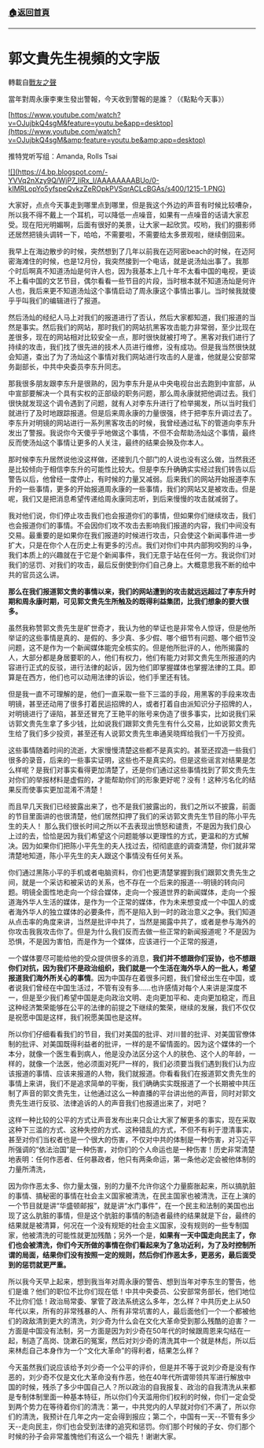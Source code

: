 ###  [:house:返回首頁](https://github.com/ourhimalayas/txt)
---
# 郭文貴先生視頻的文字版
轉載自[戰友之聲](http://littleantvoice.blogspot.com)

當年對周永康李東生發出警報，今天收到警報的是誰？（《點點今天事》）



[https://www.youtube.com/watch?v=OJujbkQ4sgM&feature=youtu.be&app=desktop](https://www.youtube.com/watch?v=OJujbkQ4sgM&amp;feature=youtu.be&amp;app=desktop)



推特党听写组：Amanda, Rolls Tsai



[!\[\](https://4.bp.blogspot.com/-YVVq2nXzy9Q/WjP7_IiRx_I/AAAAAAAABUo/0-kIMRLopYo5yfspeQvkzZeROpkPVSqrACLcBGAs/s400/1215-1.PNG)](https://4.bp.blogspot.com/-YVVq2nXzy9Q/WjP7_IiRx_I/AAAAAAAABUo/0-kIMRLopYo5yfspeQvkzZeROpkPVSqrACLcBGAs/s1600/1215-1.PNG)





大家好，点点今天事走到哪里点到哪里，但是我这个外边的声音有时候比较嘈杂，所以我不得不戴上一个耳机，可以降低一点噪音，如果有一点噪音的话请大家忍受。现在阳光明媚啊，后面有很好的美景，让大家一起欣赏。哎哟，我们的摄影师还居然把镜头调转一下，哈哈，不需要啦，不需要给太多景观啦，继续倒回来。



我早上在海边散步的时候，突然想到了几年以前我在迈阿密beach的时候，在迈阿密海滩住的时候，也是12月份，我突然接到一个电话，就是说汤灿出事了。我那个时后啊真不知道汤灿是何许人也，因为我基本上几十年不太看中国的电视，更谈不上看中国的文艺节目，偶尔看看一些节目的片段，当时根本就不知道汤灿是何许人也，我后来更不知道汤灿这个事情启动了周永康这个事情出事儿。当时候我就傻乎乎叫我们的编辑进行了报道。



然后汤灿的经纪人马上对我们的报道进行了否认，然后大家都知道，我们报道的当然是事实。然后我们的网站，那时我们的网站抗黑客攻击能力非常弱，至少比现在差很多，现在的网站相对比较安全一点，那时很快就被打垮了。黑客对我们进行了持续的攻击，我们找了很先进的技术人员进行维修，没有成功。但是我当然很快就会知道，查出了为了汤灿这个事情对我们网站进行攻击的人是谁，他就是公安部常务副部长，中共中央委员李东升同志。



那我很多朋友跟李东升是很熟的，因为李东升是从中央电视台出去跑到中宣部，从中宣部要解决一个具有实权的正部级的职务问题，那么周永康就把他调过去。我们很快就发现这个调令遇到了问题，就有人对李东升进行了检举揭发，所以当时我们就进行了及时地跟踪报道。但是后来周永康的力量很强，终于把李东升调过去了。李东升对明镜的网站进行一系列黑客攻击的时候，我曾经通过私下的管道向李东升发出了警报。我说你今天傻乎乎地做这个事情，不但不会帮助汤灿这个事情，最终反而使汤灿这个事情让更多的人关注，最终的结果会殃及你本人。



那时候李东升居然说他没这样做，还接到几个部门的人说也没有这么做，当然我还是比较倾向于相信李东升的可能性比较大。但是李东升确确实实经过我们转告以后警告以后，他曾经一度停止，有时候的力量又减弱。后来我们的网站开始报道李东升的一些事情，更多的开始报道周永康的一些事情，我们的网站又是被攻击。但是呢，我们又是把消息希望传递给周永康同志听，到后来慢慢的攻击就减弱了。



我对他们说，你们停止攻击我们也会报道你们的事情，但如果你们继续攻击，我们也会报道你们的事情。不会因你们攻不攻击去影响我们报道的内容，我们中间没有交易。最重要的是如果你在我们报道的时候进行攻击，只会使这个新闻事件进一步扩大，只是在你个人在历史上有更多的污点。我们对你们中共内部狗咬狗的斗争，我们本质上的兴趣就在于它是个新闻事件，我们无意于站在任何一方。我说你们对我们的惩罚、对我们的攻击，最后反倒使到你们自己身上。大概意思我不断的给中共的官员这么讲。



**那么在我们报道郭文贵的事情以来，我们的网站遭到的攻击就远远超过了李东升时期和周永康时期，可见郭文贵先生所触及的既得利益集团，比我们想象的要大很多。**



虽然我称赞郭文贵先生是旷世奇才，我认为他的举证也是非常令人惊讶，但是他所举证的这些事情是真的、是假的、多少真、多少假、哪个细节有问题、哪个细节没问题，这不是作为一个新闻媒体能完全核实的。但是他所批评的人，他所揭露的人，大部分都是身居要职的人，他们有权力，他们有能力对郭文贵先生所报道的内容进行正式的反驳，进行法律的起诉，因为他们即掌握媒体也掌握法律的工具。即算是在西方，他们也可以动用法律的诉讼，他们手里还有钱。



但是我一直不可理解的是，他们一直采取一些下三滥的手段，用黑客的手段来攻击明镜，甚至还动用了很多打着民运招牌的人，或者打着自由派知识分子招牌的人，对明镜进行了诬陷，甚至还冒充了王艳平的账号来伪造了很多事实，比如说我们采访郭文贵先生拿了多少钱，比如说我们跟郭文贵先生有什么交易，比如说郭文贵先生给了我们多少投资，甚至还有人说郭文贵先生串通吴晓辉给我们一千万投资。



这些事情随着时间的流逝，大家慢慢清楚这些都不是真实的。甚至还捏造一些我们很多的录音，后来的一些事实证明，这些也不是真实的。但是这些谣言对结果是怎么样呢？是我们对事实看得更加清楚了，还是你们通过这些事情找到了郭文贵先生对你们的举报材料是虚假的，才能帮助你们的形象更好呢？没有！这种污名化的结果反而使事实更加混淆不清楚！



而且早几天我们已经披露出来了，也不是我们披露出的，我们之所以不披露，前面的节目里面讲的也很清楚，他们居然扣押了我们的采访郭文贵先生节目的陈小平先生的夫人！ 那么我们很长时间之所以不去表现出愤怒和谴责，不是因为我们良心上过的去，恰恰是因为我们希望这个问题能够以更理性的方式，更温和的方式解决。因为如果你们把陈小平先生的夫人找过去，彻彻底底的调查清楚，你们就非常清楚地知道，陈小平先生的夫人跟这个事情没有任何关系。



你们通过黑陈小平的手机或者电脑资料，你们也更清楚掌握到我们跟郭文贵先生之间，就是一个采访和被采访的关系，也不存在一个后来的报道---明镜的转向问题。明镜全面性地走向一个综合媒体，走向一个报道世界的新闻媒体，走向一个报道海外华人生活的媒体，是作为一个正常的媒体，作为未来想变成一个中国人的或者海外华人的独立媒体的必要条件，而不是陷入到一时的政治意义之争。我们知道从点击率的角度来讲，当然是批评中共了，当然是揭露中共了，或者是参与海外的你攻击我我攻击你了。但是为什么我们反而去做一些正常的新闻报道呢？不是因为恐惧，不是因为害怕，而是作为一个媒体，应该进行一个正常的报道，



一个媒体要尽可能给他的受众提供很多的消息，**我们并不想跟你们妥协，也不想跟你们对抗，因为我们不是政治组织，我们就是一个生活在海外华人的一批人，希望报道我们海外所关心的事情**。因为中国存在着很多问题，我们曾经出生在中国，或者说我们曾经在中国生活过，不管有没有多……也许感情对每个人来讲是深度不一，但是至少我们希望中国是走向政治文明、走向更加平和、走向更加稳定，而且这种经济繁荣能够在公平的法律的前提之下继续的繁荣，继续的发展，我们不仅仅是祝愿中国是这样，我们祝愿美国也是这样。



所以你们仔细看看我们的节目，我们对美国的批评、对川普的批评、对美国官僚体制的批评、对美国既得利益者的批评，一样的是不留情面的。因为这个媒体的一个本分，就像一个医生看到病人，他是没办法区分这个人的肤色、这个人的年龄，一样的，就像一个法医，他必须面对死尸一样的，我们必须要当我们遇到我们认为应该报道的事情、应该来报道的人物，我们就报道。你看看我们在报道郭文贵先生的事情上来讲，我们不是追求简单的平衡，我们确确实实既报道了一个长期被中共压制了声音的郭文贵先生，让他通过这么一种直播的平台讲出他的声音，同时对郭文贵先生进行反驳、法律追诉的人的声音我们也报道出来了，对吧？



这样一种比较的公平的方式让声音发布出来只会让大家了解更多的事实，现在采取这种下三滥的方式、这种失控的方式、这种错乱的方式，不但不有利于澄清事实，甚至对你们当权者也是一个很大的伤害，不仅对中共的体制是一种伤害，对习近平所强调的“依法治国”是一种伤害，对你们的个人命运也是一种伤害！历史非常清楚地表明：任何作恶者、任何暴政者，他只有两条命运，第一条他必定会被他体制的力量所清洗，



因为你作恶太多、你力量太强，别的力量不允许你这个力量膨胀起来，所以搞肮脏的事情、搞秘密的事情在社会主义国家被清洗，在民主国家也被清洗，正在上演的一个节目就是讲“华盛顿邮报”，就是讲“水门事件”，在一个民主和法制的美国也出现了这么肮脏的事情，但是这个肮脏的事情的制造者最终的结果就是下台，最终的结果就是被清算，何况在一个没有规矩的社会主义国家，没有规则的一些专制国家，他被清洗的可能性就更加残酷；另外一个是，**如果有一天中国走向民主了，你们也会被清洗，你们今天所做的事情在你们看起来为了急功近利，为了及时控制所谓的局面，结果你们没有按照一定的规则，然后你们作恶太多，更恶劣，最后面受到的惩罚就更严重。**



所以我今天早上起来，想到我当年对周永康的警告、想到当年对李东生的警告，他们是谁？他们的职位不比你们现在低！中共中央委员、公安部常务部长，他们地位不比你们低！政治局常委、掌管了政法系统这么多年，怎么样？中共历史上从50年代以来，所有的非常残暴的人、所有非常坑害的人，最后面他们一个一个都被他们的政敌清到更大的清洗，刘少奇为什么会在文化大革命受到那么残酷的迫害？一方面是中国没有法制，另一方面是因为刘少奇在50年代的时候跟周恩来勾结在一起，制造了高岗、饶漱石的冤案，然后对刘少奇的清洗其中一个就是林彪，所以后来林彪自己本身作为一个“文化大革命”的得利者，结果怎么样？





今天虽然我们说应该给予刘少奇一个公平的评价，但是并不等于说刘少奇是没有作恶的，刘少奇不仅是文化大革命没有作恶，他在40年代所谓带领共军进行解放中国的时候，残杀了多少中国自己人？所以政治的自我报复、政治的自我清洗从来都是专制体制里面一种基本特征，所以你们今天滥用你们权利的时候，你们一定会受到两个势力在等待着你们的清洗：第一，中共党内的人早就对你们不满了，所以你们的清洗，我预计在几年之内一定会得到报应；第二个，中国有一天--不管有多少天--走向民主，你们也会受到法律的追究和惩罚。你们那个时候的子女、你们那个时候的孙子会非常羞愧他们有这么一个祖先！谢谢大家。